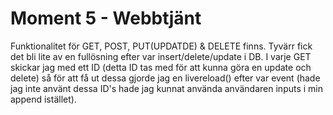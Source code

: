 # Moment 5 - Webbtjänt

Funktionalitet för GET, POST, PUT(UPDATDE) & DELETE finns.
Tyvärr fick det bli lite av en fullösning efter var insert/delete/update i DB. I varje GET skickar jag med 
ett ID (detta ID tas med för att kunna göra en update och delete) så för att få ut dessa gjorde jag en livereload() efter var event (hade jag inte använt dessa ID's hade jag kunnat använda användaren inputs i min append istället). 